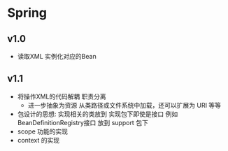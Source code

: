 # Spring

## v1.0
- 读取XML 实例化对应的Bean

## v1.1
- 将操作XML的代码解耦 职责分离
  - 进一步抽象为资源 从类路径或文件系统中加载，还可以扩展为 URI 等等
- 包设计的思想: 实现相关的类放到 实现包下即使是接口 例如 BeanDefinitionRegistry接口 放到 support 包下
- scope 功能的实现
- context 的实现


